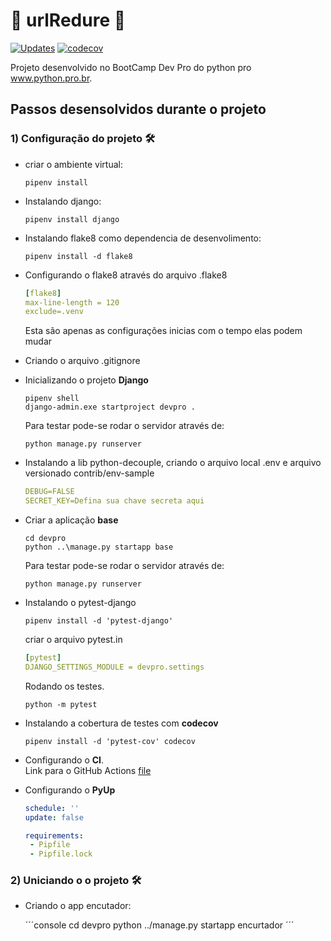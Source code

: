 # 🐍 urlRedure 🐍

[![Updates](https://pyup.io/repos/github/HenriqueCCdA/urlRedure/shield.svg)](https://pyup.io/repos/github/HenriqueCCdA/urlRedure/)
[![codecov](https://codecov.io/gh/HenriqueCCdA/urlRedure/branch/main/graph/badge.svg?token=8U5Z5LSRJ0)](https://codecov.io/gh/HenriqueCCdA/urlRedure)

Projeto desenvolvido no BootCamp Dev Pro do python pro www.python.pro.br. 

## Passos desensolvidos durante o projeto

### 1) Configuração do projeto 🛠
* criar o ambiente virtual:
       
    ```console
    pipenv install
    ```

* Instalando django:

    ```console
    pipenv install django
    ```

* Instalando flake8 como dependencia de desenvolimento:

    ```console
    pipenv install -d flake8
    ```

* Configurando o flake8 através do arquivo .flake8

    ```yml
    [flake8]
    max-line-length = 120
    exclude=.venv
    ```

    Esta são apenas as configurações inicias com o tempo elas podem mudar

* Criando o arquivo .gitignore

* Inicializando o projeto **Django**

    ```console
    pipenv shell
    django-admin.exe startproject devpro .
    ```

    Para testar pode-se rodar o servidor através de:

    ```console
    python manage.py runserver
    ```

* Instalando a lib python-decouple, criando o arquivo local .env e arquivo versionado contrib/env-sample

   ```yml
   DEBUG=FALSE
   SECRET_KEY=Defina sua chave secreta aqui
   ```

* Criar a aplicação **base**

    ```console
    cd devpro
    python ..\manage.py startapp base 
    ```

    Para testar pode-se rodar o servidor através de:

    ```console
    python manage.py runserver
    ```

* Instalando o pytest-django

    ```console
    pipenv install -d 'pytest-django'
    ```

    criar o arquivo pytest.in

    ```yml
    [pytest]
    DJANGO_SETTINGS_MODULE = devpro.settings
    ```

    Rodando os testes.

    ```console
    python -m pytest
    ```

* Instalando a cobertura de testes com **codecov**
 
    ```console 
    pipenv install -d 'pytest-cov' codecov
    ```

* Configurando o **CI**.  
       Link para o GitHub Actions [file](https://github.com/HenriqueCCdA/urlRedure/tree/main/.github/workflows)


* Configurando o **PyUp**

    ```yml
    schedule: ''
    update: false

    requirements:
     - Pipfile
     - Pipfile.lock
    ```

### 2) Uniciando o o projeto 🛠

* Criando o app encutador:

    ´´´console
    cd devpro
    python ../manage.py startapp encurtador
    ´´´
 